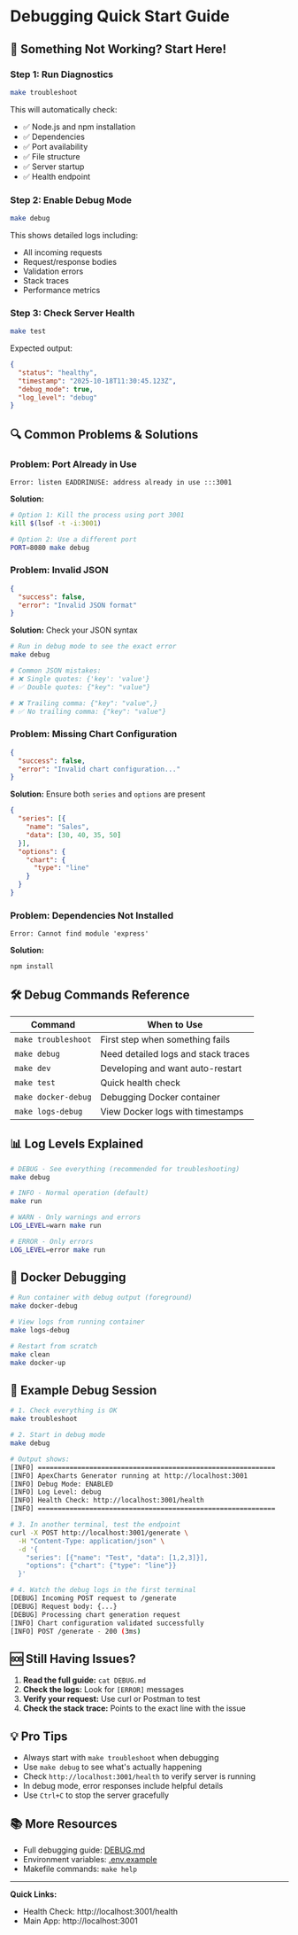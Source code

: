 # Debugging Quick Start Guide

## 🚨 Something Not Working? Start Here!

### Step 1: Run Diagnostics
```bash
make troubleshoot
```
This will automatically check:
- ✅ Node.js and npm installation
- ✅ Dependencies
- ✅ Port availability
- ✅ File structure
- ✅ Server startup
- ✅ Health endpoint

### Step 2: Enable Debug Mode
```bash
make debug
```
This shows detailed logs including:
- All incoming requests
- Request/response bodies
- Validation errors
- Stack traces
- Performance metrics

### Step 3: Check Server Health
```bash
make test
```
Expected output:
```json
{
  "status": "healthy",
  "timestamp": "2025-10-18T11:30:45.123Z",
  "debug_mode": true,
  "log_level": "debug"
}
```

## 🔍 Common Problems & Solutions

### Problem: Port Already in Use
```
Error: listen EADDRINUSE: address already in use :::3001
```

**Solution:**
```bash
# Option 1: Kill the process using port 3001
kill $(lsof -t -i:3001)

# Option 2: Use a different port
PORT=8080 make debug
```

### Problem: Invalid JSON
```json
{
  "success": false,
  "error": "Invalid JSON format"
}
```

**Solution:** Check your JSON syntax
```bash
# Run in debug mode to see the exact error
make debug

# Common JSON mistakes:
# ❌ Single quotes: {'key': 'value'}
# ✅ Double quotes: {"key": "value"}

# ❌ Trailing comma: {"key": "value",}
# ✅ No trailing comma: {"key": "value"}
```

### Problem: Missing Chart Configuration
```json
{
  "success": false,
  "error": "Invalid chart configuration..."
}
```

**Solution:** Ensure both `series` and `options` are present
```json
{
  "series": [{
    "name": "Sales",
    "data": [30, 40, 35, 50]
  }],
  "options": {
    "chart": {
      "type": "line"
    }
  }
}
```

### Problem: Dependencies Not Installed
```
Error: Cannot find module 'express'
```

**Solution:**
```bash
npm install
```

## 🛠️ Debug Commands Reference

| Command | When to Use |
|---------|-------------|
| `make troubleshoot` | First step when something fails |
| `make debug` | Need detailed logs and stack traces |
| `make dev` | Developing and want auto-restart |
| `make test` | Quick health check |
| `make docker-debug` | Debugging Docker container |
| `make logs-debug` | View Docker logs with timestamps |

## 📊 Log Levels Explained

```bash
# DEBUG - See everything (recommended for troubleshooting)
make debug

# INFO - Normal operation (default)
make run

# WARN - Only warnings and errors
LOG_LEVEL=warn make run

# ERROR - Only errors
LOG_LEVEL=error make run
```

## 🐳 Docker Debugging

```bash
# Run container with debug output (foreground)
make docker-debug

# View logs from running container
make logs-debug

# Restart from scratch
make clean
make docker-up
```

## 📝 Example Debug Session

```bash
# 1. Check everything is OK
make troubleshoot

# 2. Start in debug mode
make debug

# Output shows:
[INFO] ============================================================
[INFO] ApexCharts Generator running at http://localhost:3001
[INFO] Debug Mode: ENABLED
[INFO] Log Level: debug
[INFO] Health Check: http://localhost:3001/health
[INFO] ============================================================

# 3. In another terminal, test the endpoint
curl -X POST http://localhost:3001/generate \
  -H "Content-Type: application/json" \
  -d '{
    "series": [{"name": "Test", "data": [1,2,3]}],
    "options": {"chart": {"type": "line"}}
  }'

# 4. Watch the debug logs in the first terminal
[DEBUG] Incoming POST request to /generate
[DEBUG] Request body: {...}
[DEBUG] Processing chart generation request
[INFO] Chart configuration validated successfully
[INFO] POST /generate - 200 (3ms)
```

## 🆘 Still Having Issues?

1. **Read the full guide:** `cat DEBUG.md`
2. **Check the logs:** Look for `[ERROR]` messages
3. **Verify your request:** Use curl or Postman to test
4. **Check the stack trace:** Points to the exact line with the issue

## 💡 Pro Tips

- Always start with `make troubleshoot` when debugging
- Use `make debug` to see what's actually happening
- Check `http://localhost:3001/health` to verify server is running
- In debug mode, error responses include helpful details
- Use `Ctrl+C` to stop the server gracefully

## 📚 More Resources

- Full debugging guide: [DEBUG.md](DEBUG.md)
- Environment variables: [.env.example](.env.example)
- Makefile commands: `make help`

---

**Quick Links:**
- Health Check: http://localhost:3001/health
- Main App: http://localhost:3001
